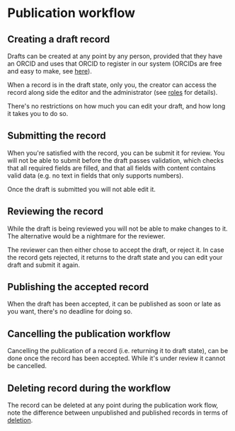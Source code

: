 # Publication workflow

## Creating a draft record

Drafts can be created at any point by any person, provided that they have an
ORCID and uses that ORCID to register in our system (ORCIDs are free and easy to
make, see [here](https://orcid.org/)).

When a record is in the draft state, only you, the creator can access the record
along side the editor and the administrator (see [roles](mbdb_roles.md) for
details).

There's no restrictions on how much you can edit your draft, and how long it
takes you to do so.

## Submitting the record

When you're satisfied with the record, you can be submit it for review. You will
not be able to submit before the draft passes validation, which checks that all
required fields are filled, and that all fields with content contains valid data
(e.g. no text in fields that only supports numbers).

Once the draft is submitted you will not able edit it.

## Reviewing the record

While the draft is being reviewed you will not be able to make changes to it.
The alternative would be a nightmare for the reviewer.

The reviewer can then either chose to accept the draft, or reject it. In case
the record gets rejected, it returns to the draft state and you can edit your
draft and submit it again.

## Publishing the accepted record

When the draft has been accepted, it can be published as soon or late as you
want, there's no deadline for doing so.

## Cancelling the publication workflow

Cancelling the publication of a record (i.e. returning it to draft state), can
be done once the record has been accepted. While it's under review it cannot be
cancelled.

## Deleting record during the workflow

The record can be deleted at any point during the publication work flow, note
the difference between unpublished and published records in terms of
[deletion](deletion.md).
